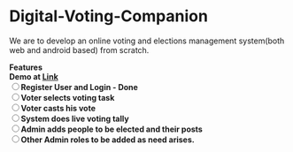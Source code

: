 # Digital-Voting-Companion

We are to develop an online voting and elections management system(both web and android based) from scratch.

<b>Features<b/><br/>
Demo at <a href="vcompanion.000webhostapp.com">Link</a> <br/>
<input type="radio"/><label>Register User and Login - <b>Done</b></label><br/>
<input type="radio"/><label>Voter selects voting task</label><br/>
<input type="radio"/><label>Voter casts his vote</label><br/>
<input type="radio"/><label>System does live voting tally</label><br/>
<input type="radio"/><label>Admin adds people to be elected and their posts</label><br/>
<input type="radio"/><label>Other Admin roles to be added as need arises.</label><br/>
